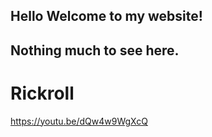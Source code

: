 ## Hello Welcome to my website!

## Nothing much to see here.

# Rickroll
https://youtu.be/dQw4w9WgXcQ
